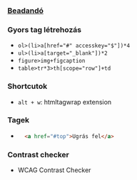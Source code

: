 ### [Beadandó](https://github.com/sassvagyok/nightcity)

### Gyors tag létrehozás

- `ol>(li>a[href="#" accesskey="$"])*4`
- `ul>(li>a[target="_blank"])*2`
- `figure>img+figcaption`
- `table>tr*3>th[scope="row"]+td`

### Shortcutok

- `alt + w`: htmltagwrap extension

### Tagek

- ```html
    <a href="#top">Ugrás fel</a>
    ```

### Contrast checker
- WCAG Contrast Checker